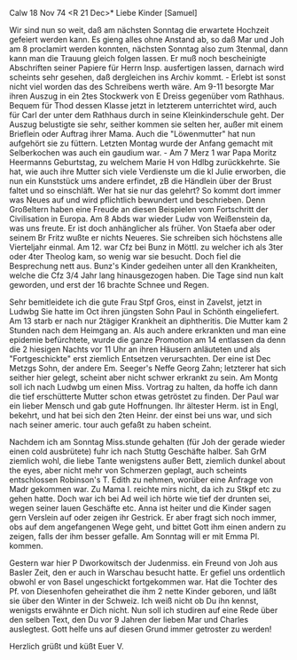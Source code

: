  Calw 18 Nov 74
 <R 21 Dec>*
Liebe Kinder [Samuel]

Wir sind nun so weit, daß am nächsten Sonntag die erwartete Hochzeit gefeiert werden kann. Es gieng alles ohne Anstand ab, so daß Mar und Joh am 8 proclamirt werden konnten, nächsten Sonntag also zum 3tenmal, dann kann man die Trauung gleich folgen lassen. Er muß noch bescheinigte Abschriften seiner Papiere für Herrn Insp. ausfertigen lassen, darnach wird scheints sehr gesehen, daß dergleichen ins Archiv kommt. - Erlebt ist sonst nicht viel worden das des Schreibens werth wäre. Am 9-11 besorgte Mar ihren Auszug in ein 2tes Stockwerk von E Dreiss gegenüber vom Rathhaus. Bequem für Thod dessen Klasse jetzt in letzterem unterrichtet wird, auch für Carl der unter dem Rathhaus durch in seine Kleinkinderschule geht. Der Auszug belustigte sie sehr, seither kommen sie selten her, außer mit einem Brieflein oder Auftrag ihrer Mama. Auch die "Löwenmutter" hat nun aufgehört sie zu füttern. Letzten Montag wurde der Anfang gemacht mit Selberkochen was auch ein gaudium war. - Am 7 Merz <Nov>1 war Papa Moritz Heermanns Geburtstag, zu welchem Marie H von Hdlbg zurückkehrte. Sie hat, wie auch ihre Mutter sich viele Verdienste um die kl Julie erworben, die nun ein Kunststück ums andere erfindet, zB die Händlein über der Brust faltet und so einschläft. Wer hat sie nur das gelehrt? So kommt dort immer was Neues auf und wird pflichtlich bewundert und beschrieben. Denn Großeltern haben eine Freude an diesen Beispielen vom Fortschritt der Civilisation in Europa. 
Am 8 Abds war wieder Ludw von Weißenstein da, was uns freute. Er ist doch anhänglicher als früher. Von Staefa aber oder seinem Br Fritz wußte er nichts Neueres. Sie schreiben sich höchstens alle Vierteljahr einmal. 
Am 12. war Cfz bei Bunz in Möttl. zu welcher ich als 3ter oder 4ter Theolog kam, so wenig war sie besucht. Doch fiel die Besprechung nett aus. Bunz's Kinder gedeihen unter all den Krankheiten, welche die Cfz 3/4 Jahr lang hinausgezogen haben. Die Tage sind nun kalt geworden, und erst der 16 brachte Schnee und Regen.

Sehr bemitleidete ich die gute Frau Stpf Gros, einst in Zavelst, jetzt in Ludwbg Sie hatte im Oct ihren jüngsten Sohn Paul in Schönth eingeliefert. Am 13 starb er nach nur 2tägiger Krankheit an diphtheritis. Die Mutter kam 2 Stunden nach dem Heimgang an. Als auch andere erkrankten und man eine epidemie befürchtete, wurde die ganze Promotion am 14 entlassen da denn die 2 hiesigen Nachts vor 11 Uhr an ihren Häusern anläuteten und als "Fortgeschickte" erst ziemlich Entsetzen verursachten. Der eine ist Dec Metzgs Sohn, der andere Em. Seeger's Neffe Georg Zahn; letzterer hat sich seither hier gelegt, scheint aber nicht schwer erkrankt zu sein. Am Montg soll ich nach Ludwbg um einen Miss. Vortrag zu halten, da hoffe ich dann die tief erschütterte Mutter schon etwas getröstet zu finden. Der Paul war ein lieber Mensch und gab gute Hoffnungen. Ihr ältester Herm. ist in Engl, bekehrt, und hat bei sich den 2ten Heinr. der einst bei uns war, und sich nach seiner americ. tour auch gefaßt zu haben scheint.

Nachdem ich am Sonntag Miss.stunde gehalten (für Joh der gerade wieder einen cold ausbrütete) fuhr ich nach Stuttg Geschäfte halber. Sah GrM ziemlich wohl, die liebe Tante wenigstens außer Bett, ziemlich dunkel about the eyes, aber nicht mehr von Schmerzen geplagt, auch scheints entschlossen Robinson's T. Edith zu nehmen, worüber eine Anfrage von Madr gekommen war. Zu Mama I. reichte mirs nicht, da ich zu Stkpf etc zu gehen hatte. Doch war ich bei Ad weil ich hörte wie tief der drunten sei, wegen seiner lauen Geschäfte etc. Anna ist heiter und die Kinder sagen gern Verslein auf oder zeigen ihr Gestrick. Er aber fragt sich noch immer, obs auf dem angefangenen Wege geht, und bittet Gott ihm einen andern zu zeigen, falls der ihm besser gefalle. Am Sonntag will er mit Emma Pl. kommen.

Gestern war hier P Dworkowitsch der Judenmiss. ein Freund von Joh aus Basler Zeit, den er auch in Warschau besucht hatte. Er gefiel uns ordentlich obwohl er von Basel ungeschickt fortgekommen war. Hat die Tochter des Pf. von Diesenhofen geheirathet die ihm 2 nette Kinder geboren, und läßt sie über den Winter in der Schweiz. Ich weiß nicht ob Du ihn kennst, wenigsts erwähnte er Dich nicht. Nun soll ich studiren auf eine Rede über den selben Text, den Du vor 9 Jahren der lieben Mar und Charles auslegtest. Gott helfe uns auf diesen Grund immer getroster zu werden!

 Herzlich grüßt und küßt Euer V.
